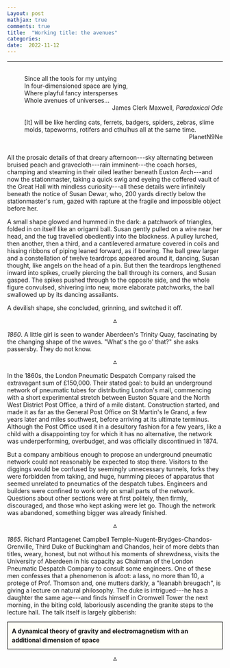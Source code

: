 ```yaml
---
Layout: post
mathjax: true
comments: true
title:  "Working title: the avenues"
categories:
date:  2022-11-12
---
```


---
<br>

<span style="padding-left: 40px; display:block">
Since all the tools for my untying <br>
In four-dimensioned space are lying, <br>
Where playful fancy intersperses <br>
Whole avenues of universes...
</span>

<div style="text-align: right">James Clerk Maxwell, <i>Paradoxical Ode</i>
</div> <br>

<span style="padding-left: 40px; display:block">
[It] will be like herding cats, ferrets, badgers, spiders, zebras, slime molds, tapeworms, rotifers and cthulhus all at the same time.
</span>

<div style="text-align: right">PlanetN9Ne
</div> <br>

All the prosaic details of that dreary afternoon---sky alternating between bruised peach and
gravecloth---rain imminent---the coach horses, champing and steaming
in their oiled leather beneath Euston Arch---and now the stationmaster,
taking a quick swig and eyeing the coffered vault of
the Great Hall with mindless curiosity---all these details were
infinitely beneath the notice of Susan Dewar, who, 200
yards directly below the stationmaster's rum, gazed with rapture at the fragile and
impossible object before her.

A small shape glowed and hummed in the dark: a patchwork of
triangles, folded in on itself like an origami ball.
Susan gently pulled on a wire near her head, and the tug travelled obediently
into the blackness. A pulley lurched, then another, then a
third, and a cantilevered armature covered in coils and hissing ribbons of
piping leaned forward, as if bowing.
The ball grew larger and a constellation of twelve teardrops appeared around
it, dancing, Susan thought, like angels on the head of a pin.
But then the teardrops lengthened inward into spikes, cruelly piercing the
ball through its corners, and Susan gasped.
The spikes pushed through to the opposite side, and the whole figure
convulsed, shivering into new, more elaborate patchworks, the ball
swallowed up by its dancing assailants.

A devilish shape, she concluded, grinning, and switched it off.

<p align="center">
  ⁂
  </p>

*1860*. A little girl is seen to wander Aberdeen's Trinity Quay, fascinating by the
changing shape of the waves. "What's the go o' that?" she asks
passersby. They do not know.

<p align="center">
  ⁂
  </p>

In the 1860s, the London Pneumatic Despatch Company raised the extravagant sum of
£150,000. Their stated goal: to build an underground network of pneumatic tubes for
distributing London's mail, commencing with a short experimental stretch between Euston Square and the North
West District Post Office, a third of a mile distant.
Construction started, and made it as far as the General Post Office on St Martin's
le Grand, a few years later and miles southwest, before arriving at
its ultimate terminus. Although the Post
Office used it in a desultory fashion for a few years, like a child
with a disappointing toy for which it has no alternative,
the network was underperforming, overbudget, and was officially
discontinued in 1874.

But a company ambitious enough to propose an underground pneumatic
network could not reasonably be expected to stop there.
Visitors to the diggings would be confused by seemingly unnecessary
tunnels, forks they were forbidden from taking, and huge, humming
pieces of apparatus that seemed unrelated to pneumatics of the despatch tubes.
Engineers and builders were confined to work only on small parts of the network.
Questions about other sections were at first politely, then firmly,
discouraged, and those who kept asking were let go.
Though the network was abandoned, something bigger was already finished.

<p align="center">
  ⁂
  </p>

*1865*. Richard Plantagenet Campbell
 Temple-Nugent-Brydges-Chandos-Grenville, Third Duke of Buckingham and
 Chandos, heir of more debts than titles, weary, honest, but not without his
 moments of shrewdness, visits the University of Aberdeen in his
 capacity as Chairman of the London Pneumatic Despatch Company to
 consult some engineers.
One of these men confesses that a phenomenon is afoot: a lass, no more
 than 10, a protege of Prof. Thomson and, one mutters darkly, a "leanabh breugach", is giving a lecture
 on natural philosophy.
 The duke is intrigued---he has a daughter the same age---and finds
 himself in Cromwell Tower the next morning, in the biting cold,
 laboriously ascending the granite steps to the lecture hall.
 The talk itself is largely gibberish:<br>

<div style="background-color: #fffff8 ; padding: 10px; border: 1px
solid black; line-height:1.5">
<b>A dynamical theory of gravity and electromagnetism with an additional
dimension of space</b> <br>


</div>

<p align="center">
  ⁂
  </p>

<!-- https://en.wikipedia.org/wiki/London_Pneumatic_Despatch_Company -->
<!-- http://www.polytope.net/hedrondude/regulars.htm -->
<!-- , or the apostles orbiting the son. , a betrayal beyond anything in the scriptures. -->
<!-- https://homepages.abdn.ac.uk/npmuseum/scitourKings.shtml -->
<!-- https://homepages.abdn.ac.uk/npmuseum/article/CTO/CTOPortfolio.html -->
